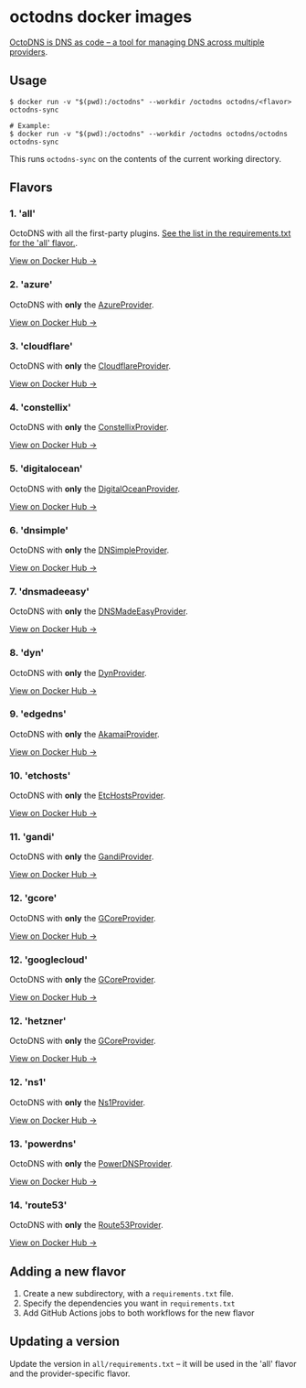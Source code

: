 # octodns docker images

[OctoDNS is DNS as code – a tool for managing DNS across multiple providers](https://github.com/octodns/octodns).

## Usage

```
$ docker run -v "$(pwd):/octodns" --workdir /octodns octodns/<flavor> octodns-sync

# Example:
$ docker run -v "$(pwd):/octodns" --workdir /octodns octodns/octodns octodns-sync
```

This runs `octodns-sync` on the contents of the current working directory.

## Flavors

### 1. 'all'

OctoDNS with all the first-party plugins. [See the list in the requirements.txt for the 'all' flavor.](all/requirements.txt).

[View on Docker Hub &rarr;](https://hub.docker.com/r/octodns/octodns)

### 2. 'azure'

OctoDNS with **only** the [AzureProvider](https://github.com/octodns/octodns-azure).

[View on Docker Hub &rarr;](https://hub.docker.com/r/octodns/azure)

### 3. 'cloudflare'

OctoDNS with **only** the [CloudflareProvider](https://github.com/octodns/octodns-cloudflare).

[View on Docker Hub &rarr;](https://hub.docker.com/r/octodns/cloudflare)

### 4. 'constellix'

OctoDNS with **only** the [ConstellixProvider](https://github.com/octodns/octodns-constellix).

[View on Docker Hub &rarr;](https://hub.docker.com/r/octodns/constellix)

### 5. 'digitalocean'

OctoDNS with **only** the [DigitalOceanProvider](https://github.com/octodns/octodns-digitalocean).

[View on Docker Hub &rarr;](https://hub.docker.com/r/octodns/digitalocean)

### 6. 'dnsimple'

OctoDNS with **only** the [DNSimpleProvider](https://github.com/octodns/octodns-dnsimple).

[View on Docker Hub &rarr;](https://hub.docker.com/r/octodns/dnsimple)

### 7. 'dnsmadeeasy'

OctoDNS with **only** the [DNSMadeEasyProvider](https://github.com/octodns/octodns-dnsmadeeasy).

[View on Docker Hub &rarr;](https://hub.docker.com/r/octodns/dnsmadeeasy)

### 8. 'dyn'

OctoDNS with **only** the [DynProvider](https://github.com/octodns/octodns-dyn).

[View on Docker Hub &rarr;](https://hub.docker.com/r/octodns/dyn)

### 9. 'edgedns'

OctoDNS with **only** the [AkamaiProvider](https://github.com/octodns/octodns-edgedns).

[View on Docker Hub &rarr;](https://hub.docker.com/r/octodns/edgedns)

### 10. 'etchosts'

OctoDNS with **only** the [EtcHostsProvider](https://github.com/octodns/octodns-etchosts).

[View on Docker Hub &rarr;](https://hub.docker.com/r/octodns/etchosts)

### 11. 'gandi'

OctoDNS with **only** the [GandiProvider](https://github.com/octodns/octodns-gandi).

[View on Docker Hub &rarr;](https://hub.docker.com/r/octodns/gandi)

### 12. 'gcore'

OctoDNS with **only** the [GCoreProvider](https://github.com/octodns/octodns-gcore).

[View on Docker Hub &rarr;](https://hub.docker.com/r/octodns/gcore)

### 12. 'googlecloud'

OctoDNS with **only** the [GCoreProvider](https://github.com/octodns/octodns-googlecloud).

[View on Docker Hub &rarr;](https://hub.docker.com/r/octodns/googlecloud)

### 12. 'hetzner'

OctoDNS with **only** the [GCoreProvider](https://github.com/octodns/octodns-hetzner).

[View on Docker Hub &rarr;](https://hub.docker.com/r/octodns/hetzner)

### 12. 'ns1'

OctoDNS with **only** the [Ns1Provider](https://github.com/octodns/octodns-ns1).

[View on Docker Hub &rarr;](https://hub.docker.com/r/octodns/ns1)

### 13. 'powerdns'

OctoDNS with **only** the [PowerDNSProvider](https://github.com/octodns/octodns-powerdns).

[View on Docker Hub &rarr;](https://hub.docker.com/r/octodns/powerdns)

### 14. 'route53'

OctoDNS with **only** the [Route53Provider](https://github.com/octodns/octodns-route53).

[View on Docker Hub &rarr;](https://hub.docker.com/r/octodns/route53)

## Adding a new flavor

1. Create a new subdirectory, with a `requirements.txt` file.
2. Specify the dependencies you want in `requirements.txt`
3. Add GitHub Actions jobs to both workflows for the new flavor

## Updating a version

Update the version in `all/requirements.txt` – it will be used in the 'all' flavor and the provider-specific flavor.
